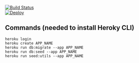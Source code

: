 [![Build Status](https://travis-ci.org/willianhy/Rails-samples.svg?branch=master)](https://travis-ci.org/willianhy/Rails-samples)  
[![Deploy](https://www.herokucdn.com/deploy/button.svg)](https://heroku.com/deploy)

Commands (needed to install Heroky CLI)
------------------------------

```
heroku login
heroku create APP_NAME
heroku run db:migrate --app APP_NAME
heroku run db:seed --app APP_NAME
heroku run seed:utils --app APP_NAME
```
